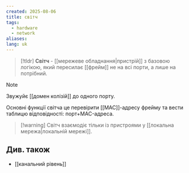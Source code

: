 ```yaml
---
created: 2025-08-06
title: світч
tags:
  - hardware
  - network
aliases: 
lang: uk
---
```


> [!tldr]
> **Світч** - [[мережеве обладнання|пристрій]] з базовою логікою, який пересилає [[фрейм]] не на всі порти, а лише на потрібний.

> [!note]
> Звужуйє [[домен колізій]] до одного порту.

Основні функції світча це перевірити [[MAC]]-адресу фрейму та вести таблицю відповідності: порт+MAC-адреса.

> [!warning] Світч взаємодіє тільки із пристроями у [[локальна мережа|локальній мережі]].

## Див. також

- [[канальний рівень]]